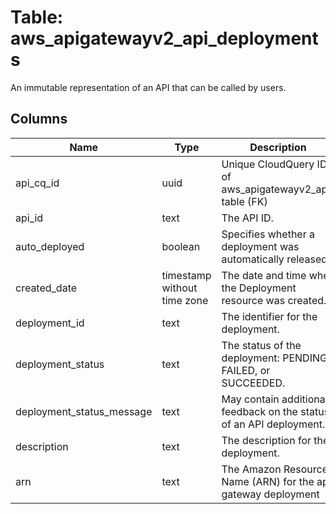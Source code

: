
# Table: aws_apigatewayv2_api_deployments
An immutable representation of an API that can be called by users.
## Columns
| Name        | Type           | Description  |
| ------------- | ------------- | -----  |
|api_cq_id|uuid|Unique CloudQuery ID of aws_apigatewayv2_apis table (FK)|
|api_id|text|The API ID.|
|auto_deployed|boolean|Specifies whether a deployment was automatically released.|
|created_date|timestamp without time zone|The date and time when the Deployment resource was created.|
|deployment_id|text|The identifier for the deployment.|
|deployment_status|text|The status of the deployment: PENDING, FAILED, or SUCCEEDED.|
|deployment_status_message|text|May contain additional feedback on the status of an API deployment.|
|description|text|The description for the deployment.|
|arn|text|The Amazon Resource Name (ARN) for the api gateway deployment|
